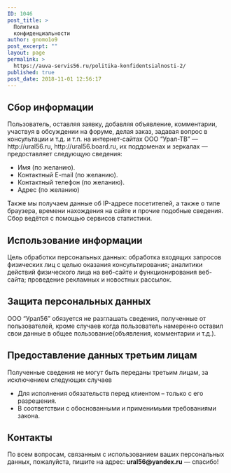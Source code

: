 ```yaml
---
ID: 1046
post_title: >
  Политика
  конфиденциальности​
author: gnomo1o9
post_excerpt: ""
layout: page
permalink: >
  https://auva-servis56.ru/politika-konfidentsialnosti-2/
published: true
post_date: 2018-11-01 12:56:17
---
```

<h2>Сбор информации</h2><p>Пользователь, оставляя заявку, добавляя объявление, комментарии, участвуя в обсуждении на форуме, делая заказ, задавая вопрос в консультации и т.д. и т.п. на интернет-сайтах ООО “Урал-ТВ” — http://ural56.ru, http://ural56.board.ru, их поддоменах и зеркалах — предоставляет следующую сведения:</p><ul><li>Имя (по желанию).</li><li>Контактный E-mail (по желанию).</li><li>Контактный телефон (по желанию).</li><li>Адрес (по желанию)</li></ul><p>Также мы получаем данные об IP-адресе посетителей, а также о типе браузера, времени нахождения на сайте и прочие подобные сведения. Сбор ведётся с помощью сервисов статистики.</p><h2>Использование информации</h2><p>Цель обработки персональных данных: обработка входящих запросов физических лиц с целью оказания консультирования; аналитики действий физического лица на веб-сайте и функционирования веб-сайта; проведение рекламных и новостных рассылок.</p><h2>Защита персональных данных</h2><p>ООО “Урал56” обязуется не разглашать сведения, полученные от пользователей, кроме случаев когда пользователь намеренно оставил свои данные в общее пользование(объявления, комментарии и т.д.).</p><h2>Предоставление данных третьим лицам</h2><p>Полученные сведения не могут быть переданы третьим лицам, за исключением следующих случаев</p><ul><li>Для исполнения обязательств перед клиентом – только с его разрешения.</li><li>В соответствии с обоснованными и применимыми требованиями закона.</li></ul><h2>Контакты</h2><p>По всем вопросам, связанным с использованием ваших персональных данных, пожалуйста, пишите на адрес: <strong>ural56</strong><b>@yandex.ru</b> — спасибо!</p>